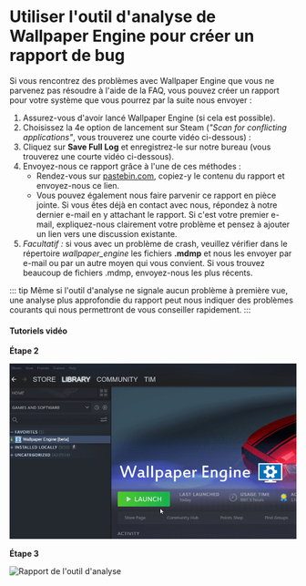 # Utiliser l'outil d'analyse de Wallpaper Engine pour créer un rapport de bug

Si vous rencontrez des problèmes avec Wallpaper Engine que vous ne parvenez pas résoudre à l'aide de la FAQ, vous pouvez créer un rapport pour votre système que vous pourrez par la suite nous envoyer :

1. Assurez-vous d'avoir lancé Wallpaper Engine (si cela est possible).
2. Choisissez la 4e option de lancement sur Steam (*"Scan for conflicting applications"*, vous trouverez une courte vidéo ci-dessous) :
3. Cliquez sur **Save Full Log** et enregistrez-le sur notre bureau (vous trouverez une courte vidéo ci-dessous).
4. Envoyez-nous ce rapport grâce à l'une de ces méthodes :
    * Rendez-vous sur [pastebin.com](https://pastebin.com/), copiez-y le contenu du rapport et envoyez-nous ce lien.
    * Vous pouvez également nous faire parvenir ce rapport en pièce jointe. Si vous êtes déjà en contact avec nous, répondez à notre dernier e-mail en y attachant le rapport. Si c'est votre premier e-mail, expliquez-nous clairement votre problème et pensez à ajouter un lien vers une discussion existante.
5. *Facultatif :* si vous avec un problème de crash, veuillez vérifier dans le répertoire *wallpaper_engine* les fichiers **.mdmp** et nous les envoyer par e-mail ou par un autre moyen qui vous convient. Si vous trouvez beaucoup de fichiers .mdmp, envoyez-nous les plus récents.

::: tip
Même si l'outil d'analyse ne signale aucun problème à première vue, une analyse plus approfondie du rapport peut nous indiquer des problèmes courants qui nous permettront de vous conseiller rapidement.
:::

#### Tutoriels vidéo

**Étape 2**

![Lancement de l'outil d'analyse](./scantoollaunch.gif)

**Étape 3**

![Rapport de l'outil d'analyse](./scantoolsave.gif)
